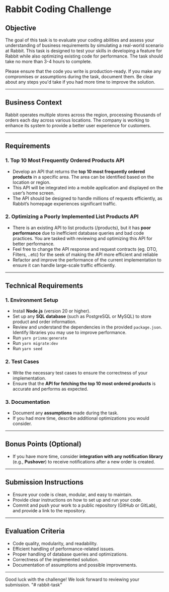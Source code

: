 
# Rabbit Coding Challenge

## Objective

The goal of this task is to evaluate your coding abilities and assess your understanding of business requirements by simulating a real-world scenario at Rabbit. This task is designed to test your skills in developing a feature for Rabbit while also optimizing existing code for performance. The task should take no more than 3-4 hours to complete.

Please ensure that the code you write is production-ready. If you make any compromises or assumptions during the task, document them. Be clear about any steps you'd take if you had more time to improve the solution.

---

## Business Context

Rabbit operates multiple stores across the region, processing thousands of orders each day across various locations. The company is working to enhance its system to provide a better user experience for customers.

---

## Requirements

### 1. **Top 10 Most Frequently Ordered Products API**

- Develop an API that returns the **top 10 most frequently ordered products** in a specific area. The area can be identified based on the location or region.
- This API will be integrated into a mobile application and displayed on the user’s home screen.
- The API should be designed to handle millions of requests efficiently, as Rabbit’s homepage experiences significant traffic.

### 2. **Optimizing a Poorly Implemented List Products API**

- There is an existing API to list products (/products), but it has **poor performance** due to inefficient database queries and bad code practices. You are tasked with reviewing and optimizing this API for better performance.
- Feel free to change the API response and request contracts (eg. DTO, Filters, ..etc) for the seek of making the API more efficient and reliable
- Refactor and improve the performance of the current implementation to ensure it can handle large-scale traffic efficiently.

---

## Technical Requirements

### 1. **Environment Setup**

- Install **Node.js** (version 20 or higher).
- Set up any **SQL database** (such as PostgreSQL or MySQL) to store product and order information.
- Review and understand the dependencies in the provided `package.json`. Identify libraries you may use to improve performance.
- Run `yarn prisma:generate`
- Run `yarn migrate:dev`
- Run `yarn seed`

### 2. **Test Cases**

- Write the necessary test cases to ensure the correctness of your implementation.
- Ensure that the **API for fetching the top 10 most ordered products** is accurate and performs as expected.

### 3. **Documentation**

- Document any **assumptions** made during the task.
- If you had more time, describe additional optimizations you would consider.

---

## Bonus Points (Optional)

- If you have more time, consider **integration with any notification library** (e.g., **Pushover**) to receive notifications after a new order is created.

---

## Submission Instructions

- Ensure your code is clean, modular, and easy to maintain.
- Provide clear instructions on how to set up and run your code.
- Commit and push your work to a public repository (GitHub or GitLab), and provide a link to the repository.

---

## Evaluation Criteria

- Code quality, modularity, and readability.
- Efficient handling of performance-related issues.
- Proper handling of database queries and optimizations.
- Correctness of the implemented solution.
- Documentation of assumptions and possible improvements.

---

Good luck with the challenge! We look forward to reviewing your submission.
"# rabbit-task" 
